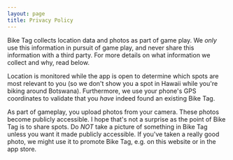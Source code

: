 ```yaml
---
layout: page
title: Privacy Policy
---
```


Bike Tag collects location data and photos as part of game play. We *only* use
this information in pursuit of game play, and never share this information with
a third party. For more details on what information we collect and why,
read below.

Location is monitored while the app is open to determine which spots are most
relevant to you (so we don't show you a spot in Hawaii while you're biking
around Botswana). Furthermore, we use your phone's GPS coordinates to validate
that you *have* indeed found an existing Bike Tag.

As part of gameplay, you upload photos from your camera. These photos become
publicly accessible. I hope that's not a surprise as the point of Bike Tag is
to share spots. Do *NOT* take a picture of something in Bike Tag unless you
want it made publicly accessible. If you've taken a really good photo, we might
use it to promote Bike Tag, e.g. on this website or in the app store.

